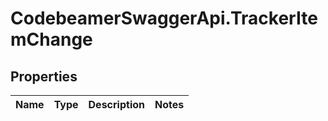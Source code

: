 # CodebeamerSwaggerApi.TrackerItemChange

## Properties
Name | Type | Description | Notes
------------ | ------------- | ------------- | -------------
